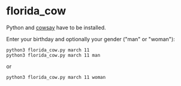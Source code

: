 # florida_cow

Python and [cowsay](https://pypi.org/project/cowsay/) have to be installed.

Enter your birthday and optionally your gender ("man" or "woman"):

```
python3 florida_cow.py march 11
python3 florida_cow.py march 11 man
```

or

```
python3 florida_cow.py march 11 woman
```

